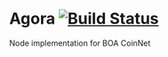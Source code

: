 # Agora [![Build Status](https://travis-ci.com/bpfkorea/agora.svg?branch=v0.x.x)](https://travis-ci.com/bpfkorea/agora)

Node implementation for BOA CoinNet
